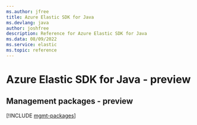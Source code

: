 ```yaml
---
ms.author: jfree
title: Azure Elastic SDK for Java
ms.devlang: java
author: joshfree
description: Reference for Azure Elastic SDK for Java
ms.data: 08/09/2022
ms.service: elastic
ms.topic: reference
---
```

# Azure Elastic SDK for Java - preview

## Management packages - preview
[!INCLUDE [mgmt-packages](elastic-mgmt-index.md)]